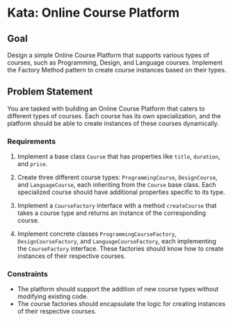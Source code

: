# Kata: Online Course Platform

## Goal

Design a simple Online Course Platform that supports various types of courses, such as Programming, Design, and Language courses. Implement the Factory Method pattern to create course instances based on their types.

## Problem Statement

You are tasked with building an Online Course Platform that caters to different types of courses. Each course has its own specialization, and the platform should be able to create instances of these courses dynamically.

### Requirements

1. Implement a base class `Course` that has properties like `title`, `duration`, and `price`.

2. Create three different course types: `ProgrammingCourse`, `DesignCourse`, and `LanguageCourse`, each inheriting from the `Course` base class. Each specialized course should have additional properties specific to its type.

3. Implement a `CourseFactory` interface with a method `createCourse` that takes a course type and returns an instance of the corresponding course.

4. Implement concrete classes `ProgrammingCourseFactory`, `DesignCourseFactory`, and `LanguageCourseFactory`, each implementing the `CourseFactory` interface. These factories should know how to create instances of their respective courses.

### Constraints

- The platform should support the addition of new course types without modifying existing code.
- The course factories should encapsulate the logic for creating instances of their respective courses.
